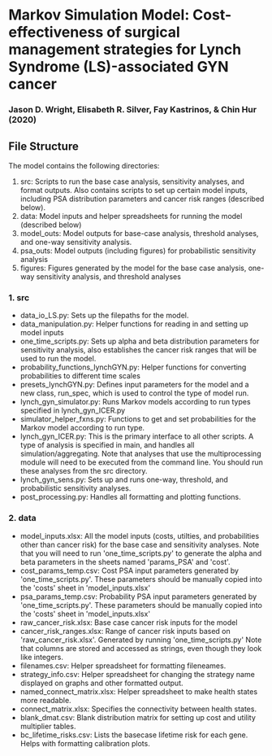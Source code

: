 # Markov Simulation Model: Cost-effectiveness of surgical management strategies for Lynch Syndrome (LS)-associated GYN cancer

### Jason D. Wright, Elisabeth R. Silver, Fay Kastrinos, & Chin Hur (2020)

## File Structure

The model contains the following directories:

1. src: Scripts to run the base case analysis, sensitivity analyses, and format outputs. Also contains scripts to set up certain model inputs, including PSA distribution parameters and cancer risk ranges (described below). 
2. data: Model inputs and helper spreadsheets for running the model (described below)
3. model_outs: Model outputs for base-case analysis, threshold analyses, and one-way sensitivity analysis.
4. psa_outs: Model outputs (including figures) for probabilistic sensitivity analysis
5. figures: Figures generated by the model for the base case analysis, one-way sensitivity analysis, and threshold analyses 


### 1. src

* data_io_LS.py: Sets up the filepaths for the model.
* data_manipulation.py: Helper functions for reading in and setting up model inputs
* one_time_scripts.py: Sets up alpha and beta distribution parameters for sensitivity analysis, also establishes the cancer risk ranges that will be used to run the model.
* probability_functions_lynchGYN.py: Helper functions for converting probabilities to different time scales
* presets_lynchGYN.py: Defines input parameters for the model and a new class, run_spec, which is used to control the type of model run.
* lynch_gyn_simulator.py: Runs Markov models according to run types specified in lynch_gyn_ICER.py
* simulator_helper_fxns.py: Functions to get and set probabilities for the Markov model according to run type.
* lynch_gyn_ICER.py: This is the primary interface to all other scripts. A type of analysis is specified in main, and handles all simulation/aggregating. Note that analyses that use the multiprocessing module will need to be executed from the command line. You should run these analyses from the src directory. 
* lynch_gyn_sens.py: Sets up and runs one-way, threshold, and probabilistic sensitivity analyses.
* post_processing.py: Handles all formatting and plotting functions. 


### 2. data

* model_inputs.xlsx: All the model inputs (costs, utilties, and probabilities other than cancer risk) for the base case and sensitivity analyses. Note that you will need to run 'one_time_scripts.py' to generate the alpha and beta parameters in the sheets named 'params_PSA' and 'cost'.
* cost_params_temp.csv: Cost PSA input parameters generated by 'one_time_scripts.py'. These parameters should be manually copied into the 'costs' sheet in 'model_inputs.xlsx'
* psa_params_temp.csv: Probability PSA input parameters generated by 'one_time_scripts.py'. These parameters should be manually copied into the 'costs' sheet in 'model_inputs.xlsx'
* raw_cancer_risk.xlsx: Base case cancer risk inputs for the model
* cancer_risk_ranges.xlsx: Range of cancer risk inputs based on 'raw_cancer_risk.xlsx'. Generated by running 'one_time_scripts.py' Note that columns are stored and accessed as strings, even though they look like integers.
* filenames.csv: Helper spreadsheet for formatting fileneames.
* strategy_info.csv: Helper spreadsheet for changing the strategy name displayed on graphs and other formatted output.
* named_connect_matrix.xlsx: Helper spreadsheet to make health states more readable.
* connect_matrix.xlsx: Specifies the connectivity between health states.
* blank_dmat.csv: Blank distribution matrix for setting up cost and utility multiplier tables.
* bc_lifetime_risks.csv: Lists the basecase lifetime risk for each gene. Helps with formatting calibration plots.
